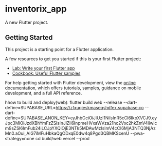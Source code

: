 # inventorix_app

A new Flutter project.

## Getting Started

This project is a starting point for a Flutter application.

A few resources to get you started if this is your first Flutter project:

- [Lab: Write your first Flutter app](https://docs.flutter.dev/get-started/codelab)
- [Cookbook: Useful Flutter samples](https://docs.flutter.dev/cookbook)

For help getting started with Flutter development, view the
[online documentation](https://docs.flutter.dev/), which offers tutorials,
samples, guidance on mobile development, and a full API reference.

hhow to build and deploy(web):
flutter build web --release --dart-define=SUPABASE_URL=https://zfxuqieskmaseqshdfex.supabase.co --dart-define=SUPABASE_ANON_KEY=eyJhbGciOiJIUzI1NiIsInR5cCI6IkpXVCJ9.eyJpc3MiOiJzdXBhYmFzZSIsInJlZiI6InpmeHVxaWVza21hc2Vxc2hkZmV4Iiwicm9sZSI6ImFub24iLCJpYXQiOjE3NTk5MDAwMzIsImV4cCI6MjA3NTQ3NjAzMn0.aOui_AiG7iMFuHbkaQgODxqE0dw4q8Pgd3QBMKScenU --pwa-strategy=none
cd build/web
vercel --prod

